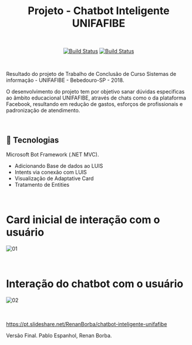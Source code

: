 <div align="center">

# Projeto - Chatbot Inteligente UNIFAFIBE

</div>

<br>

<div align="center">

[![Build Status](https://img.shields.io/github/stars/RenanBorba/proj-chatbot.svg)](https://github.com/RenanBorba/proj-chatbot) [![Build Status](https://img.shields.io/github/forks/RenanBorba/proj-chatbot.svg)](https://github.com/RenanBorba/proj-chatbot)

</div>

<br>

Resultado do projeto de Trabalho de Conclusão de Curso Sistemas de informação - UNIFAFIBE - Bebedouro-SP - 2018.<br>
<p>O desenvolvimento do projeto tem por objetivo sanar dúvidas especificas ao âmbito educacional UNIFAFIBE, através de chats como o da plataforma Facebook, resultando em redução de gastos, esforços de profissionais e padronização de atendimento.</p> 

<br>
 
## :rocket: Tecnologias 
Microsoft Bot Framework (.NET MVC).
<ul>
  <li>Adicionando Base de dados ao LUIS</li>
  <li>Intents via conexão com LUIS</li>
  <li>Visualização de Adaptative Card</li>
  <li>Tratamento de Entities</li>
</ul>
<br>
 
# Card inicial de interação com o usuário

![01](https://user-images.githubusercontent.com/48495838/54566949-11e88180-49b1-11e9-9792-956a31b6a1a5.jpg)

<br>

# Interação do chatbot com o usuário

![02](https://user-images.githubusercontent.com/48495838/54567190-c8e4fd00-49b1-11e9-8af1-e14c7be1e8b6.jpg)


<br><br>
https://pt.slideshare.net/RenanBorba/chatbot-inteligente-unifafibe

Versão Final. Pablo Espanhol, Renan Borba.
